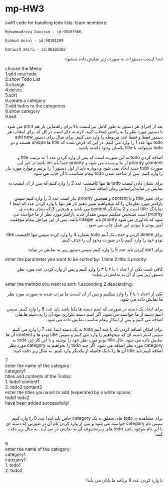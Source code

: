 # mp-HW3
swift code for handling todo lists:
team members:

    Mohammadreza Daviran - id:98101566
    
    Kahbod Aeini - id:98101209

    Dariush amiri - id:98101182
<p dir="rtl">
ابتدا لیست دستورات به صورت زیر نمایش داده میشود: <br />
</p>

choose the Menu: <br />
1.add new todo <br />
2.show Todo List <br />
3.change <br />
4.delete <br />
5.sort <br />
6.create a category <br />
7.add todos to the categories <br />
8.show category <br />
9.exit<br />


<p dir="rtl">
بعد از اجرای هر دستور به طور کامل نیز لیست بالا برای راهنمایی باز هم print می شود تا دستور مورد نظر را به راحتی انتخاب کنید. لازم به ذکر است در کل کد برای انتخاب هر دستور فقط و فقط عدد مربوطه را وارد می کنیم. برای مثال برای دستور add new todo تنها عدد 1 را وارد می کنیم. در این کد فرض شده که title ها unique هستند و دو todo نمیتوانند با title یکسان وجود داشته باشند.
</p>

<p dir="rtl">
اضافه کردن todo به این صورت است که پس از وارد کردن عدد 1 به ترتیب title و contentو priority از ما پرسیده می شود و priority حتما باید int باشد در غیر این صورت todo جدید ایجاد نمی شود و دوباره باید از اول دستور 1 را بزنیم و موارد مورد نیاز را وارد کنیم. پس از ساخته شدن todo پیغام متناسب با آن چاپ می شود.
</p>

<p dir="rtl">
برای نشان دادن لیست todo ها تنها کافیست عدد 2 را وارد کنیم که پس از آن لیست به نمایش در میاید(براساس زمان اضافه شدن)
</p>

<p dir="rtl">
برای تغییر title و یا content و همچنین priority نیاز است عدد 3 را وارد کنیم سپس پارامتر مورد نظرمان را که میخواهیم تغییر دهیم باز هم تنها با وارد کردن عدد که اینجا 1 نمایانگر title است و 2 نمایانگر content می باشد و همچنین 3 که نشان دهنده ی priority است مشخص میکنیم سپس مقدار جدید پارامتر مورد نظر از ما خواسته می شود که یاداوری می شود priority باید integer باشد. پس از این مراحل پیغام موفقیت آمیز بودن یا نبودن این عمل چاپ می شود.
</p>

<p dir="rtl">
برای delete کردن و حذف یک آیتم todo شماره 4 را وارد کرده سپس تنها کافیست title تودو خود را وارد کنیم تا در صورت وجود آن را حذف کنیم.
</p>

<p dir="rtl">
برای sort کردن باید عدد 5 را وارد کنیم سپس دستور زیر به نمایش در میاید:<br />
</p>
enter the parameter you want to be sorted by: 1.time 2.title 3.priority: <br />
<p dir="rtl">
کافی است یکی از اعداد ۱ یا ۲ یا ۳ را وارد کنیم و پس از وارد کردن عدد مورد نظر دستور زیر پس از آن به نمایش در میاید: <br />
</p>
enter the method you want to sort: 1.ascending 2.descending: <br />
<p dir="rtl">
یکی از اعداد ۱ یا ۲ را وارد میکنیم و پس از آن لیست ما مرتب شده به صورت مورد نظر ما نمایش داده می شود.
</p>

<p dir="rtl">
برای ایجاد یک دسته در صورتی که اسم دسته ها یکتا باشد باید عدد 6 را وارد کنیم. سپس اسم دسته از ما خواسته می شود، اگر اسم دسته تکراری نبود آن را به دسته هایمان اضافه می کنیم و پس از اینکار پیغام مناسب نمایش داده می شود.
</p>

<p dir="rtl">
برای امکان اضافه کردن یک یا چند آیتم todo به یک دسته ابتدا عدد 7 را وارد می کنیم سپس اسم دسته ای که میخواهیم را وارد می کنیم و سپس title تودو ها و content آن ها نمایش داده می شود. حال title تودو مورد نظر خود را نوشته و با این کار این todo به category مورد نظر اضافه می شود. اگر چند todo را بخواهیم به category مورد نظر اضافه کنیم باید title آن ها را با یک فاصله از یکدیگر وارد کنیم. به مثال زیر دقت کنید:
</p>
7<br />
enter the name of the category: <br />
category1<br />
titles and contents of the Todos:<br />
1. todo1 content1<br />
2. todo2 content2<br />
enter the titles you want to add (seperated by a white space): <br />
todo1 todo2<br />
have been added successfully! <br />
<br />

<p dir="rtl">
برای مشاهده ی todo های متعلق به یک category خاص باید ابتدا عدد 8 را وارد کنیم سپس نام category خواسته می شود و پس از وارد کردن نام آن در صورتی که دسته ای با این نام موجود باشد todo های زیرمجموعه آن به نمایش در می آیند.  به مثال زیر دقت کنید:
</p>
8<br />
enter the name of the category: <br />
category1<br />
category1: <br />
   1. todo1<br />
   2. todo2<br />

<p dir="rtl">
با وارد کردن عدد 9 برنامه ما پایان می یابد!
</p>
